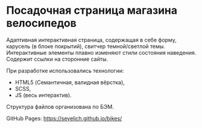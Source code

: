 # Посадочная страница магазина велосипедов
Адаптивная интерактивная страница, содержащая в себе форму, карусель (в блоке покрытий), свитчер темной/светлой темы. Интерактивные элементы плавно изменяют стили состояния наведения.
Содержит ссылки на сторонние сайты.

При разработке использовались технологии:
* HTML5 (Семантичная, валидная вёрстка),
* SCSS,
* JS (весь интерактив).

Структура файлов организована по БЭМ.

GitHub Pages: 
https://seyelich.github.io/bikes/
